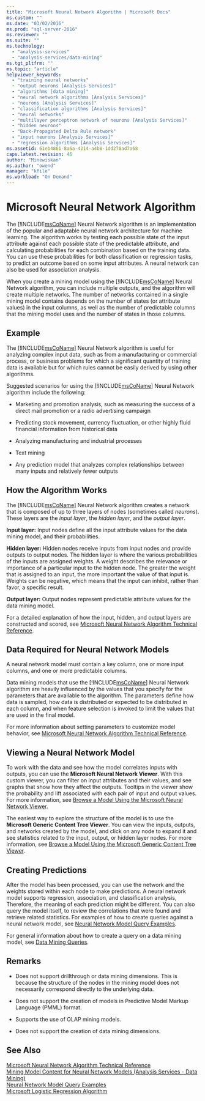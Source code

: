 ```yaml
---
title: "Microsoft Neural Network Algorithm | Microsoft Docs"
ms.custom: ""
ms.date: "03/02/2016"
ms.prod: "sql-server-2016"
ms.reviewer: ""
ms.suite: ""
ms.technology: 
  - "analysis-services"
  - "analysis-services/data-mining"
ms.tgt_pltfrm: ""
ms.topic: "article"
helpviewer_keywords: 
  - "training neural networks"
  - "output neurons [Analysis Services]"
  - "algorithms [data mining]"
  - "neural network algorithms [Analysis Services]"
  - "neurons [Analysis Services]"
  - "classification algorithms [Analysis Services]"
  - "neural networks"
  - "multilayer perceptron network of neurons [Analysis Services]"
  - "hidden neurons"
  - "Back-Propagated Delta Rule network"
  - "input neurons [Analysis Services]"
  - "regression algorithms [Analysis Services]"
ms.assetid: 61eb4861-8a6a-4214-a4b8-1dd278ad7a68
caps.latest.revision: 46
author: "Minewiskan"
ms.author: "owend"
manager: "kfile"
ms.workload: "On Demand"
---
```

# Microsoft Neural Network Algorithm
  The [!INCLUDE[msCoName](../../includes/msconame-md.md)] Neural Network algorithm is an implementation of the popular and adaptable neural network architecture for machine learning.  The algorithm works by testing each possible state of the input attribute against each possible state of the predictable attribute, and calculating probabilities for each combination based on the training data. You can use these probabilities for both classification or regression tasks, to predict an outcome  based on some input attributes. A neural network can also be used for association analysis.  
  
 When you create a mining model using the [!INCLUDE[msCoName](../../includes/msconame-md.md)] Neural Network algorithm, you can include multiple outputs, and the algorithm will create multiple networks. The number of networks contained in a single mining model contains depends on the number of states (or attribute values) in the input columns, as well as the number of predictable columns that the mining model uses and the number of states in those columns.  
  
## Example  
 The [!INCLUDE[msCoName](../../includes/msconame-md.md)] Neural Network algorithm is useful for analyzing complex input data, such as from a manufacturing or commercial process, or business problems for which a significant quantity of training data is available but for which rules cannot be easily derived by using other algorithms.  
  
 Suggested scenarios for using the [!INCLUDE[msCoName](../../includes/msconame-md.md)] Neural Network algorithm include the following:  
  
-   Marketing and promotion analysis, such as measuring the success of a direct mail promotion or a radio advertising campaign  
  
-   Predicting stock movement, currency fluctuation, or other highly fluid financial information from historical data  
  
-   Analyzing manufacturing and industrial processes  
  
-   Text mining  
  
-   Any prediction model that analyzes complex relationships between many inputs and relatively fewer outputs  
  
## How the Algorithm Works  
 The [!INCLUDE[msCoName](../../includes/msconame-md.md)] Neural Network algorithm creates a network that is composed of up to three layers of nodes (sometimes called *neurons*). These layers are the *input layer*, the *hidden layer*, and the *output layer*.  
  
 **Input layer:** Input nodes define all the input attribute values for the data mining model, and their probabilities.  
  
 **Hidden layer:** Hidden nodes receive inputs from input nodes and provide outputs to output nodes. The hidden layer is where the various probabilities of the inputs are assigned weights. A weight describes the relevance or importance of a particular input to the hidden node. The greater the weight that is assigned to an input, the more important the value of that input is. Weights can be negative, which means that the input can inhibit, rather than favor, a specific result.  
  
 **Output layer:** Output nodes represent predictable attribute values for the data mining model.  
  
 For a detailed explanation of how the input, hidden, and output layers are constructed and scored, see [Microsoft Neural Network Algorithm Technical Reference](../../analysis-services/data-mining/microsoft-neural-network-algorithm-technical-reference.md).  
  
## Data Required for Neural Network Models  
 A neural network model must contain a key column, one or more input columns, and one or more predictable columns.  
  
 Data mining models that use the [!INCLUDE[msCoName](../../includes/msconame-md.md)] Neural Network algorithm are heavily influenced by the values that you specify for the parameters that are available to the algorithm. The parameters define how data is sampled, how data is distributed or expected to be distributed in each column, and when feature selection is invoked to limit the values that are used in the final model.  
  
 For more information about setting parameters to customize model behavior, see [Microsoft Neural Network Algorithm Technical Reference](../../analysis-services/data-mining/microsoft-neural-network-algorithm-technical-reference.md).  
  
## Viewing a Neural Network Model  
 To work with the data and see how the model correlates inputs with outputs, you can use the **Microsoft Neural Network Viewer**. With this custom viewer, you can filter on input attributes and their values, and see graphs that show how they affect the outputs. Tooltips in the viewer show the probability and lift associated with each pair of input and output values. For more information, see [Browse a Model Using the Microsoft Neural Network Viewer](../../analysis-services/data-mining/browse-a-model-using-the-microsoft-neural-network-viewer.md).  
  
 The easiest way to explore the structure of the model is to use the **Microsoft Generic Content Tree Viewer**. You can view the inputs, outputs, and networks created by the model, and click on any node to expand it and see statistics related to the input, output, or hidden layer nodes. For more information, see [Browse a Model Using the Microsoft Generic Content Tree Viewer](../../analysis-services/data-mining/browse-a-model-using-the-microsoft-generic-content-tree-viewer.md).  
  
## Creating Predictions  
 After the model has been processed, you can use the network and the weights stored within each node to make predictions. A neural network model supports regression, association, and classification analysis, Therefore, the meaning of each prediction might be different. You can also query the model itself, to review the correlations that were found and retrieve related statistics. For examples of how to create queries against a neural network model, see [Neural Network Model Query Examples](../../analysis-services/data-mining/neural-network-model-query-examples.md).  
  
 For general information about how to create a query on a data mining model, see [Data Mining Queries](../../analysis-services/data-mining/data-mining-queries.md).  
  
## Remarks  
  
-   Does not support drillthrough or data mining dimensions. This is because the structure of the nodes in the mining model does not necessarily correspond directly to the underlying data.  
  
-   Does not support the creation of models in Predictive Model Markup Language (PMML) format.  
  
-   Supports the use of OLAP mining models.  
  
-   Does not support the creation of data mining dimensions.  
  
## See Also  
 [Microsoft Neural Network Algorithm Technical Reference](../../analysis-services/data-mining/microsoft-neural-network-algorithm-technical-reference.md)   
 [Mining Model Content for Neural Network Models &#40;Analysis Services - Data Mining&#41;](../../analysis-services/data-mining/mining-model-content-for-neural-network-models-analysis-services-data-mining.md)   
 [Neural Network Model Query Examples](../../analysis-services/data-mining/neural-network-model-query-examples.md)   
 [Microsoft Logistic Regression Algorithm](../../analysis-services/data-mining/microsoft-logistic-regression-algorithm.md)  
  
  

